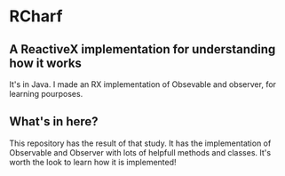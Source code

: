 
# RCharf
## A ReactiveX implementation for understanding how it works

It's in Java.
I made an RX implementation of Obsevable and observer, for learning pourposes.

## What's in here?

This repository has the result of that study. It has the implementation of Observable and Observer with lots of helpfull methods and classes. It's worth the look to learn how it is implemented!
